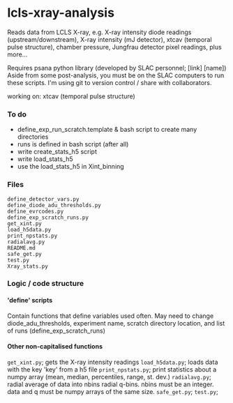 # lcls-xray-analysis

Reads data from LCLS X-ray, e.g. X-ray intensity diode readings (upstream/downstream), X-ray intensity (mJ detector), xtcav (temporal pulse structure), chamber pressure, Jungfrau detector pixel readings, plus more...

Requires psana python library (developed by SLAC personnel; [link] [name])
Aside from some post-analysis, you must be on the SLAC computers to run these scripts. I'm using git to version control / share with collaborators.

working on: xtcav (temporal pulse structure)

### To do
- define_exp_run_scratch.template & bash script to create many directories
- runs is defined in bash script (after all)
- write create_stats_h5 script
- write load_stats_h5
- use the load_stats_h5 in Xint_binning


### Files

```
define_detector_vars.py
define_diode_adu_thresholds.py
define_evrcodes.py
define_exp_scratch_runs.py
get_xint.py
load_h5data.py
print_npstats.py
radialavg.py
README.md
safe_get.py
test.py
Xray_stats.py
```

### Logic / code structure

#### 'define' scripts

Contain functions that define variables used often. May need to change diode_adu_thresholds, experiment name, scratch directory location, and list of runs (define_exp_scratch_runs)

#### Other non-capitalised functions

`get_xint.py`; gets the X-ray intensity readings
`load_h5data.py`; loads data with the key 'key' from a h5 file
`print_npstats.py`; print statistics about a numpy array (mean, median, percentiles, range, st. dev.)
`radialavg.py`; radial average of data into nbins radial q-bins.
  nbins must be an integer.
  data and q must be numpy arrays of the same size.
`safe_get.py`;
`test.py`;




